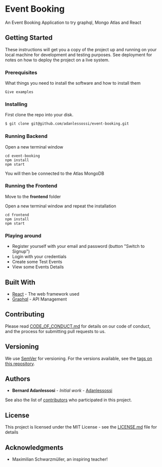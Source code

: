 # Event Booking

An Event Booking Application to try graphql, Mongo Atlas and React

## Getting Started

These instructions will get you a copy of the project up and running on your local machine for development and testing purposes. See deployment for notes on how to deploy the project on a live system.

### Prerequisites

What things you need to install the software and how to install them

```
Give examples
```

### Installing

First clone the repo into your disk.

```bash
$ git clone git@github.com/adanlessossi/event-booking.git
```

### Running Backend
Open a new terminal window

```
cd event-booking
npm install
npm start
```
You will then be connected to the Atlas MongoDB

### Running the Frontend
Move to the **frontend** folder

Open a new terminal window and repeat the installation

```
cd frontend
npm install
npm start
```

### Playing around
- Register yourself with your email and password (button "Switch to Signup")
- Login with your credentials
- Create some Test Events
- View some Events Details

## Built With

* [React](https://reactjs.org/) - The web framework used
* [Graphql](https://graphql.org/) - API Management

## Contributing

Please read [CODE_OF_CONDUCT.md](https://github.com/adanlessossi/event-booking/blob/master/CODE_OF_CONDUCT.md) for details on our code of conduct, and the process for submitting pull requests to us.

## Versioning

We use [SemVer](http://semver.org/) for versioning. For the versions available, see the [tags on this repository](https://github.com/adanlessossi/event-booking/tags). 

## Authors

* **Bernard Adanlessosi** - *Initial work* - [Adanlessossi](https://github.com/adanlessossi)

See also the list of [contributors](https://github.com/adanlessossi/event-booking/contributors) who participated in this project.

## License

This project is licensed under the MIT License - see the [LICENSE.md](LICENSE.md) file for details

## Acknowledgments

* Maximilian Schwarzmüller, an inspiring teacher!
